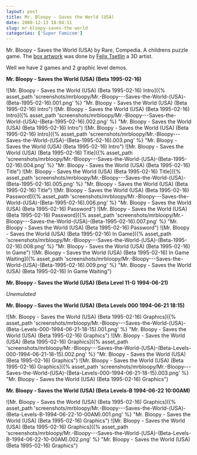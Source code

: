 ```yaml
---
layout: post
title: Mr. Bloopy - Saves the World (USA)
date: 2008-12-13 18:04:11
slug: mr-bloopy-saves-the-world
categories: ['Super Famicom']
---
```


Mr. Bloopy - Saves the World (USA) by Rare, Compedia. A childrens puzzle game. The [box artwork](http://www.felix-3d.com/html/ds_5pa_03bl.htm "Mr. Bloopy Box Art") was done by [Felix Tsetlin](http://www.felix-3d.com/ "Felix Tsetlin") a 3D artist.

Well we have 2 games and 2 graphic level demos.

**Mr. Bloopy - Saves the World (USA) (Beta 1995-02-16)**

![Mr. Bloopy - Saves the World (USA) (Beta 1995-02-16) Intro]({% asset_path 'screenshots/mrbloopy/Mr.-Bloopy---Saves-the-World-(USA)-(Beta-1995-02-16).001.png' %} "Mr. Bloopy - Saves the World (USA) (Beta 1995-02-16) Intro")
![Mr. Bloopy - Saves the World (USA) (Beta 1995-02-16) Intro]({% asset_path 'screenshots/mrbloopy/Mr.-Bloopy---Saves-the-World-(USA)-(Beta-1995-02-16).002.png' %} "Mr. Bloopy - Saves the World (USA) (Beta 1995-02-16) Intro")
![Mr. Bloopy - Saves the World (USA) (Beta 1995-02-16) Intro]({% asset_path 'screenshots/mrbloopy/Mr.-Bloopy---Saves-the-World-(USA)-(Beta-1995-02-16).003.png' %} "Mr. Bloopy - Saves the World (USA) (Beta 1995-02-16) Intro")
![Mr. Bloopy - Saves the World (USA) (Beta 1995-02-16) Title]({% asset_path 'screenshots/mrbloopy/Mr.-Bloopy---Saves-the-World-(USA)-(Beta-1995-02-16).004.png' %} "Mr. Bloopy - Saves the World (USA) (Beta 1995-02-16) Title")
![Mr. Bloopy - Saves the World (USA) (Beta 1995-02-16) Title]({% asset_path 'screenshots/mrbloopy/Mr.-Bloopy---Saves-the-World-(USA)-(Beta-1995-02-16).005.png' %} "Mr. Bloopy - Saves the World (USA) (Beta 1995-02-16) Title")
![Mr. Bloopy - Saves the World (USA) (Beta 1995-02-16) Password]({% asset_path 'screenshots/mrbloopy/Mr.-Bloopy---Saves-the-World-(USA)-(Beta-1995-02-16).006.png' %} "Mr. Bloopy - Saves the World (USA) (Beta 1995-02-16) Password")
![Mr. Bloopy - Saves the World (USA) (Beta 1995-02-16) Password]({% asset_path 'screenshots/mrbloopy/Mr.-Bloopy---Saves-the-World-(USA)-(Beta-1995-02-16).007.png' %} "Mr. Bloopy - Saves the World (USA) (Beta 1995-02-16) Password")
![Mr. Bloopy - Saves the World (USA) (Beta 1995-02-16) In Game]({% asset_path 'screenshots/mrbloopy/Mr.-Bloopy---Saves-the-World-(USA)-(Beta-1995-02-16).008.png' %} "Mr. Bloopy - Saves the World (USA) (Beta 1995-02-16) In Game")
![Mr. Bloopy - Saves the World (USA) (Beta 1995-02-16) In Game Waiting]({% asset_path 'screenshots/mrbloopy/Mr.-Bloopy---Saves-the-World-(USA)-(Beta-1995-02-16).009.png' %} "Mr. Bloopy - Saves the World (USA) (Beta 1995-02-16) In Game Waiting")

**Mr. Bloopy - Saves the World (USA) (Beta Level 11-G 1994-06-21)**

_Unemulated_

**Mr. Bloopy - Saves the World (USA) (Beta Levels 000 1994-06-21 18:15)**

![Mr. Bloopy - Saves the World (USA) (Beta 1995-02-16) Graphics]({% asset_path 'screenshots/mrbloopy/Mr.-Bloopy---Saves-the-World-(USA)-(Beta-Levels-000-1994-06-21-18-15).001.png' %} "Mr. Bloopy - Saves the World (USA) (Beta 1995-02-16) Graphics")
![Mr. Bloopy - Saves the World (USA) (Beta 1995-02-16) Graphics]({% asset_path 'screenshots/mrbloopy/Mr.-Bloopy---Saves-the-World-(USA)-(Beta-Levels-000-1994-06-21-18-15).002.png' %} "Mr. Bloopy - Saves the World (USA) (Beta 1995-02-16) Graphics")
![Mr. Bloopy - Saves the World (USA) (Beta 1995-02-16) Graphics]({% asset_path 'screenshots/mrbloopy/Mr.-Bloopy---Saves-the-World-(USA)-(Beta-Levels-000-1994-06-21-18-15).003.png' %} "Mr. Bloopy - Saves the World (USA) (Beta 1995-02-16) Graphics")

**Mr. Bloopy - Saves the World (USA) (Beta Levels-B 1994-06-22 10:00AM)**

![Mr. Bloopy - Saves the World (USA) (Beta 1995-02-16) Graphics]({% asset_path 'screenshots/mrbloopy/Mr.-Bloopy---Saves-the-World-(USA)-(Beta-Levels-B-1994-06-22-10-00AM).001.png' %} "Mr. Bloopy - Saves the World (USA) (Beta 1995-02-16) Graphics")
![Mr. Bloopy - Saves the World (USA) (Beta 1995-02-16) Graphics]({% asset_path 'screenshots/mrbloopy/Mr.-Bloopy---Saves-the-World-(USA)-(Beta-Levels-B-1994-06-22-10-00AM).002.png' %} "Mr. Bloopy - Saves the World (USA) (Beta 1995-02-16) Graphics")
